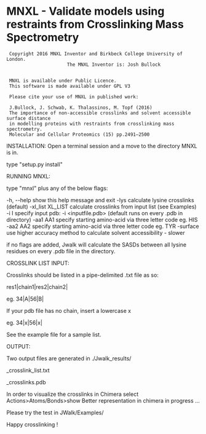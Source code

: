 
#     MNXL - Validate models using restraints from Crosslinking Mass Spectrometry
     
     Copyright 2016 MNXL Inventor and Birkbeck College University of London.
                          The MNXL Inventor is: Josh Bullock
 
 
     MNXL is available under Public Licence.
     This software is made available under GPL V3

     Please cite your use of MNXL in published work:
     
     J.Bullock, J. Schwab, K. Thalassinos, M. Topf (2016)
     The importance of non-accessible crosslinks and solvent accessible surface distance
     in modelling proteins with restraints from crosslinking mass spectrometry. 
     Molecular and Cellular Proteomics (15) pp.2491–2500

INSTALLATION:
Open a terminal session and a move to the directory MNXL is in.

type "setup.py install"


RUNNING MNXL:

type "mnxl" plus any of the below flags:

  -h, --help        show this help message and exit
  -lys              calculate lysine crosslinks (default)
  -xl_list XL_LIST  calculate crosslinks from input list (see Examples)
  -i I              specify input pdb: -i <inputfile.pdb>   (default runs on every .pdb in directory)
  -aa1 AA1          specify starting amino-acid via three letter code eg. HIS
  -aa2 AA2          specify starting amino-acid via three letter code eg. TYR
  -surface          use higher accuracy method to calculate solvent accessibility - slower

if no flags are added, Jwalk will calculate the SASDs between all lysine residues on
every .pdb file in the directory.

CROSSLINK LIST INPUT:

Crosslinks should be listed in a pipe-delimited .txt file as so:

res1|chain1|res2|chain2|

eg. 34|A|56|B|

If your pdb file has no chain, insert a lowercase x

eg. 34|x|56|x|

See the example file for a sample list.

OUTPUT:

Two output files are generated in ./Jwalk_results/ 

<pdb>_crosslink_list.txt

<pdb>_crosslinks.pdb

In order to visualize the crosslinks in Chimera select Actions>Atoms/Bonds>show
Better representation in chimera in progress ...

Please try the test in JWalk/Examples/

Happy crosslinking !
